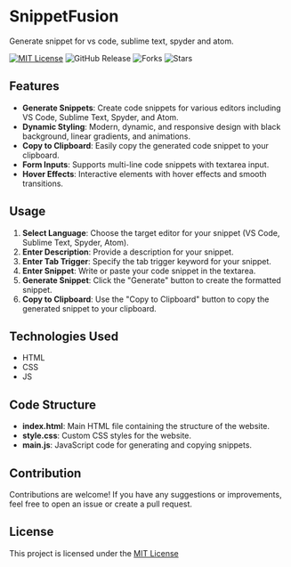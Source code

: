 # SnippetFusion
Generate snippet for vs code, sublime text, spyder and atom.

[![MIT License](https://img.shields.io/badge/License-MIT-green.svg)](https://github.com/Harshit2012/SnippetFusion?tab=MIT-1-ov-file#readme)
![GitHub Release](https://img.shields.io/github/v/release/harshit2012/SnippetFusion)
![Forks](https://img.shields.io/github/forks/harshit2012/SnippetFusion)
![Stars](https://img.shields.io/github/stars/harshit2012/SnippetFusion)

## Features
- **Generate Snippets**: Create code snippets for various editors including VS Code, Sublime Text, Spyder, and Atom.
- **Dynamic Styling**: Modern, dynamic, and responsive design with black background, linear gradients, and animations.
- **Copy to Clipboard**: Easily copy the generated code snippet to your clipboard.
- **Form Inputs**: Supports multi-line code snippets with textarea input.
- **Hover Effects**: Interactive elements with hover effects and smooth transitions.

## Usage

1. **Select Language**: Choose the target editor for your snippet (VS Code, Sublime Text, Spyder, Atom).
2. **Enter Description**: Provide a description for your snippet.
3. **Enter Tab Trigger**: Specify the tab trigger keyword for your snippet.
4. **Enter Snippet**: Write or paste your code snippet in the textarea.
5. **Generate Snippet**: Click the "Generate" button to create the formatted snippet.
6. **Copy to Clipboard**: Use the "Copy to Clipboard" button to copy the generated snippet to your clipboard.

## Technologies Used
- HTML
- CSS
- JS

## Code Structure
- **index.html**: Main HTML file containing the structure of the website.
- **style.css**: Custom CSS styles for the website.
- **main.js**: JavaScript code for generating and copying snippets.

## Contribution
Contributions are welcome! If you have any suggestions or improvements, feel free to open an issue or create a pull request.

## License
This project is licensed under the [MIT License](https://github.com/Harshit2012/SnippetFusion#MIT-1-ov-file)

